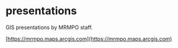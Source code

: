 # presentations
GIS presentations by MRMPO staff.

[https://mrmpo.maps.arcgis.com](https://mrmpo.maps.arcgis.com)
